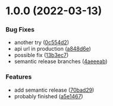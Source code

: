 # 1.0.0 (2022-03-13)


### Bug Fixes

* another try ([0c554d2](https://github.com/ivopr/abyss/commit/0c554d2a323b4696004c7305d43adde052a30d48))
* api url in production ([a848d6e](https://github.com/ivopr/abyss/commit/a848d6e377f0ca1d9cbde18bab8ca8f1ff1be00a))
* possible fix ([13b3ec7](https://github.com/ivopr/abyss/commit/13b3ec7128b12e2ae7d50316e0112998c2c89dc2))
* semantic release branches ([4aeeeab](https://github.com/ivopr/abyss/commit/4aeeeabf9a1c785b32ab24c15c2f0666b08dc0eb))


### Features

* add semantic release ([70bad29](https://github.com/ivopr/abyss/commit/70bad291ef37904e673d13a0a0a6b0e443f959b3))
* probably finished ([a5e1467](https://github.com/ivopr/abyss/commit/a5e1467395e8e5b26075e1809df528966a444d94))
